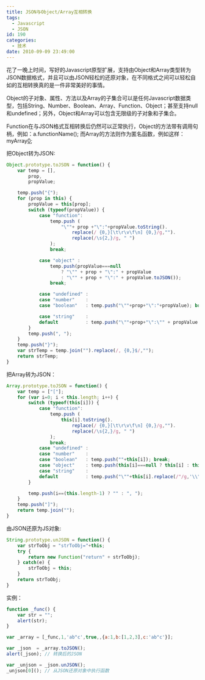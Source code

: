 ```yaml
---
title: JSON与Object/Array互相转换
tags:
  - Javascript
  - JSON
id: 190
categories:
  - 技术
date: 2010-09-09 23:49:00
---
```


花了一晚上时间，写好的Javascript原型扩展，支持由Object和Array类型转为JSON数据格式，并且可以由JSON轻松的还原对象，在不同格式之间可以轻松自如的互相转换真的是一件非常美好的事情。

Object的子对象、属性、方法以及Array的子集合可以是任何Javascript数据类型，包括String、Number、Boolean、Array、Function、Object；甚至支持null和undefined；另外，Object和Array可以包含无限级的子对象和子集合。

Function在与JSON格式互相转换后仍然可以正常执行，Object的方法带有调用句柄，例如：a.functionName(); 而Array的方法则作为匿名函数，例如这样：myArray[0]();

把Object转为JSON:

```javascript
Object.prototype.toJSON = function() {
    var temp = [],
        prop,
        propValue;

    temp.push("{");
    for (prop in this) {
        propValue = this[prop];
        switch (typeof(propValue)) {
            case "function":
                temp.push (
                    "\""+ prop +"\":"+propValue.toString().
                        replace(/ {0,}[\t\r\v\f\n] {0,}/g,"").
                        replace(/\s{2,}/g, " ")
                );
                break;

            case "object" :
                temp.push(propValue===null
                    ? "\"" + prop + "\":" + propValue
                    : "\"" + prop + "\":" + propValue.toJSON());
                break;

            case "undefined" :
            case "number"    :
            case "boolean"   : temp.push("\""+prop+"\":"+propValue); break;

            case "string"    :
            default          : temp.push("\""+prop+"\":\"" + propValue.replace(/"/g,'\\"')+"\""); break;
        }
        temp.push(", ");
    }
    temp.push("}");
    var strTemp = temp.join("").replace(/, {0,}$/,"");
    return strTemp;
}
```

把Array转为JSON：

```javascript
Array.prototype.toJSON = function() {
    var temp = ["["];
    for (var i=0; i < this.length; i++) {
        switch (typeof(this[i])) {
            case "function":
                temp.push (
                    this[i].toString().
                        replace(/ {0,}[\t\r\v\f\n] {0,}/g,"").
                        replace(/\s{2,}/g, " ")
                );
                break;
            case "undefined" :
            case "number"    :
            case "boolean"   : temp.push(""+this[i]); break;
            case "object"    : temp.push(this[i]===null ? this[i] : this[i].toJSON()); break;
            case "string"    :
            default          : temp.push("\""+this[i].replace(/"/g,'\\"')+"\""); break;
        }

        temp.push(i==(this.length-1) ? "" : ", ");
    }
    temp.push("]");
    return temp.join("");
}
```

由JSON还原为JS对象:

```javascript
String.prototype.unJSON = function() {
    var strToObj = "strToObj="+this;
    try {
        return new Function("return" + strToObj);
    } catch(e) {
        strToObj = this;
    }
    return strToObj;
}
```

实例：

```javascript
function _func() {
    var str = "";
    alert(str);
}

var _array = [_func,1,'ab"c',true,,{a:1,b:[1,2,3],c:'ab"c'}];

var _json  = _array.toJSON();
alert(_json); // 转换后的JSON

var _unjson = _json.unJSON();
_unjson[0](); // 从JSON还原对象中执行函数
```
